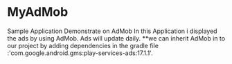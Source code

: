# MyAdMob
Sample Application Demonstrate on AdMob
In this Application i displayed the ads by using AdMob.
Ads will update daily.
**we can  inherit AdMob in to our project by adding  dependencies in the gradle file :'com.google.android.gms:play-services-ads:17.1.1'.
